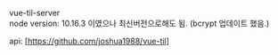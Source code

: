 vue-til-server  
node version: 10.16.3 이였으나 최신버전으로해도 됨. (bcrypt 업데이트 했음.)

api: [https://github.com/joshua1988/vue-til]
